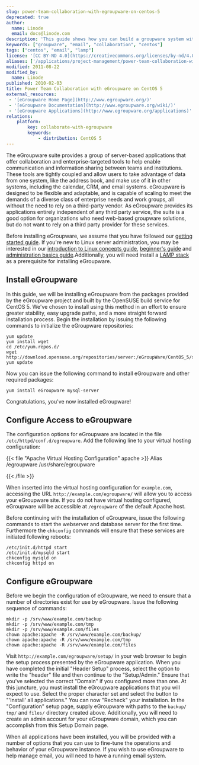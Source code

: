 ```yaml
---
slug: power-team-collaboration-with-egroupware-on-centos-5
deprecated: true
author:
  name: Linode
  email: docs@linode.com
description: 'This guide shows how you can build a groupware system with eGroupware on CentOS 5.'
keywords: ["groupware", "email", "collaboration", "centos"]
tags: ["centos", "email", "lamp"]
license: '[CC BY-ND 4.0](https://creativecommons.org/licenses/by-nd/4.0)'
aliases: ['/applications/project-management/power-team-collaboration-with-egroupware-on-centos-5/','/web-applications/project-management/egroupware/centos-5/']
modified: 2011-08-22
modified_by:
  name: Linode
published: 2010-02-03
title: Power Team Collaboration with eGroupware on CentOS 5
external_resources:
 - '[eGroupware Home Page](http://www.egroupware.org/)'
 - '[eGroupware Documentation](http://www.egroupware.org/wiki/)'
 - '[eGroupware Applications](http://www.egroupware.org/applications)'
relations:
    platform:
        key: collaborate-with-egroupware
        keywords:
            - distribution: CentOS 5
---
```


The eGroupware suite provides a group of server-based applications that offer collaboration and enterprise-targeted tools to help enable communication and information sharing between teams and institutions. These tools are tightly coupled and allow users to take advantage of data from one system, like the address book, and make use of it in other systems, including the calendar, CRM, and email systems. eGroupware is designed to be flexible and adaptable, and is capable of scaling to meet the demands of a diverse class of enterprise needs and work groups, all without the need to rely on a third-party vendor. As eGroupware provides its applications entirely independent of any third party service, the suite is a good option for organizations who need web-based groupware solutions, but do not want to rely on a third party provider for these services.

Before installing eGroupware, we assume that you have followed our [getting started guide](/docs/getting-started/). If you're new to Linux server administration, you may be interested in our [introduction to Linux concepts guide](/docs/tools-reference/introduction-to-linux-concepts/), [beginner's guide](/docs/platform/billing-and-support/linode-beginners-guide/) and [administration basics guide](/docs/tools-reference/linux-system-administration-basics/).Additionally, you will need install a [LAMP stack](/docs/web-servers/lamp/lamp-server-on-centos-5/) as a prerequisite for installing eGroupware.

## Install eGroupware

In this guide, we will be installing eGroupware from the packages provided by the eGroupware project and built by the OpenSUSE build service for CentOS 5. We've chosen to install using this method in an effort to ensure greater stability, easy upgrade paths, and a more straight forward installation process. Begin the installation by issuing the following commands to initialize the eGroupware repositories:

    yum update
    yum install wget
    cd /etc/yum.repos.d/
    wget http://download.opensuse.org/repositories/server:/eGroupWare/CentOS_5/server:eGroupWare.repo
    yum update

Now you can issue the following command to install eGroupware and other required packages:

    yum install eGroupware mysql-server

Congratulations, you've now installed eGroupware!

## Configure Access to eGroupware

The configuration options for eGroupware are located in the file `/etc/httpd/conf.d/egroupware`. Add the following line to your virtual hosting configuration:

{{< file "Apache Virtual Hosting Configuration" apache >}}
Alias /egroupware /usr/share/egroupware

{{< /file >}}


When inserted into the virtual hosting configuration for `example.com`, accessing the URL `http://example.com/egroupware/` will allow you to access your eGroupware site. If you do not have virtual hosting configured, eGroupware will be accessible at `/egroupware` of the default Apache host.

Before continuing with the installation of eGroupware, issue the following commands to start the webserver and database server for the first time. Furthermore the `chkconfig` commands will ensure that these services are initiated following reboots:

    /etc/init.d/httpd start
    /etc/init.d/mysqld start
    chkconfig mysqld on
    chkconfig httpd on

## Configure eGroupware

Before we begin the configuration of eGroupware, we need to ensure that a number of directories exist for use by eGroupware. Issue the following sequence of commands:

    mkdir -p /srv/www/example.com/backup
    mkdir -p /srv/www/example.com/tmp
    mkdir -p /srv/www/example.com/files
    chown apache:apache -R /srv/www/example.com/backup/
    chown apache:apache -R /srv/www/example.com/tmp
    chown apache:apache -R /srv/www/example.com/files

Visit `http://example.com/egroupware/setup/` in your web browser to begin the setup process presented by the eGroupware application. When you have completed the initial "Header Setup" process, select the option to write the "header" file and then continue to the "Setup/Admin." Ensure that you've selected the correct "Domain" if you configured more than one. At this juncture, you must install the eGroupware applications that you will expect to use. Select the proper character set and select the button to "'Install' all applications." You can now "Recheck" your installation. In the "Configuration" setup page, supply eGroupware with paths to the `backup/` `tmp/` and `files/` directory created above. Additionally, you will need to create an admin account for your eGroupware domain, which you can accomplish from this Setup Domain page.

When all applications have been installed, you will be provided with a number of options that you can use to fine-tune the operations and behavior of your eGroupware instance. If you wish to use eGroupware to help manage email, you will need to have a running email system.

